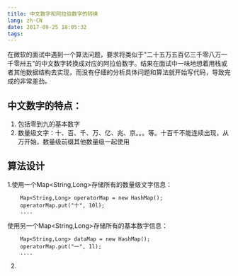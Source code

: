 ```yaml
---
title: 中文数字和阿拉伯数字的转换
lang: zh-CN
date: 2017-09-25 18:05:32
tags:
---
```

在微软的面试中遇到一个算法问题，要求将类似于"二十五万五百亿三千零八万一千零卅五"的中文数字转换成对应的阿拉伯数字。结果在面试中一味地想着用栈或者其他数据结构去实现，而没有仔细的分析具体问题和算法就开始写代码，导致完成的非常差劲。
## 中文数字的特点：
1. 包括零到九的基本数字
2. 数量级文字：十、百、千、万、亿、兆、京。。。等。十百千不能连续出现，从万开始，数量级前缀其他数量级一起使用

## 算法设计
1.使用一个Map<String,Long>存储所有的数量级文字信息：

		Map<String,Long> operatorMap = new HashMap();
		operatorMap.put("十", 10l);
		....

 使用另一个Map<String,Long>存储所有的基本数字信息：
 		
 		Map<String,Long> dataMap = new HashMap();
		operatorMap.put("一", 1l);
		....
2.
